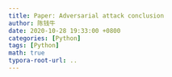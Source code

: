 ```yaml
---
title: Paper: Adversarial attack conclusion
author: 陈钱牛
date: 2020-10-28 19:33:00 +0800
categories: [Python]
tags: [Python]
math: true
typora-root-url: ..
---
```


